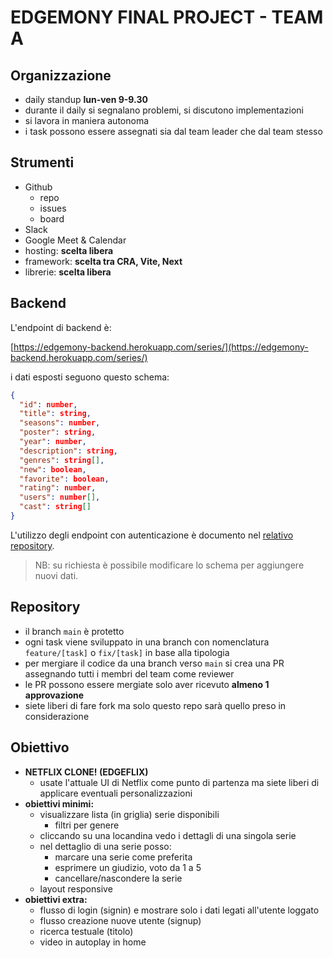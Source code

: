 # EDGEMONY FINAL PROJECT - TEAM A

## Organizzazione

- daily standup **lun-ven 9-9.30**
- durante il daily si segnalano problemi, si discutono implementazioni
- si lavora in maniera autonoma
- i task possono essere assegnati sia dal team leader che dal team stesso

## Strumenti

- Github
  - repo
  - issues
  - board
- Slack
- Google Meet & Calendar
- hosting: **scelta libera**
- framework: **scelta tra CRA, Vite, Next**
- librerie: **scelta libera**

## Backend

L'endpoint di backend è:

[https://edgemony-backend.herokuapp.com/series/](https://edgemony-backend.herokuapp.com/series/)

i dati esposti seguono questo schema:

```json
{
  "id": number,
  "title": string,
  "seasons": number,
  "poster": string,
  "year": number,
  "description": string,
  "genres": string[],
  "new": boolean,
  "favorite": boolean,
  "rating": number,
  "users": number[],
  "cast": string[]
}
```

L'utilizzo degli endpoint con autenticazione è documento nel [relativo repository](https://github.com/edgemony-coding-bootcamp/edgemony-course-backend).

> NB: su richiesta è possibile modificare lo schema per aggiungere nuovi dati.

## Repository

- il branch `main` è protetto
- ogni task viene sviluppato in una branch con nomenclatura `feature/[task]` o `fix/[task]` in base alla tipologia
- per mergiare il codice da una branch verso `main` si crea una PR assegnando tutti i membri del team come reviewer
- le PR possono essere mergiate solo aver ricevuto **almeno 1 approvazione**
- siete liberi di fare fork ma solo questo repo sarà quello preso in considerazione

## Obiettivo

- **NETFLIX CLONE! (EDGEFLIX)**
  - usate l'attuale UI di Netflix come punto di partenza ma siete liberi di applicare eventuali personalizzazioni
- **obiettivi minimi:**
  - visualizzare lista (in griglia) serie disponibili
    - filtri per genere
  - cliccando su una locandina vedo i dettagli di una singola serie
  - nel dettaglio di una serie posso:
    - marcare una serie come preferita
    - esprimere un giudizio, voto da 1 a 5
    - cancellare/nascondere la serie
  - layout responsive
- **obiettivi extra:**
  - flusso di login (signin) e mostrare solo i dati legati all'utente loggato
  - flusso creazione nuove utente (signup)
  - ricerca testuale (titolo)
  - video in autoplay in home